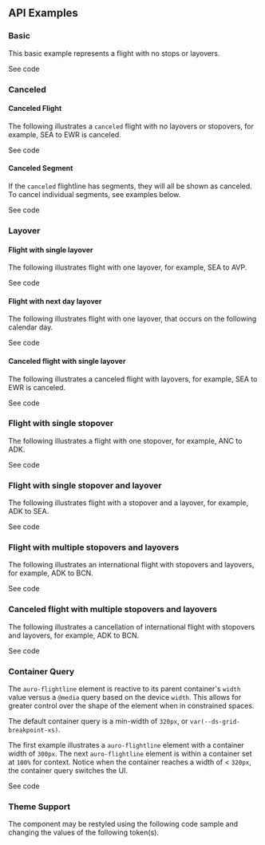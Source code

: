 <!-- AURO-GENERATED-CONTENT:START (FILE:src=../docs/api.md) -->
<!-- AURO-GENERATED-CONTENT:END -->

## API Examples

### Basic

This basic example represents a flight with no stops or layovers.

<div class="exampleWrapper">
  <!-- AURO-GENERATED-CONTENT:START (FILE:src=../apiExamples/basic.html) -->
  <!-- AURO-GENERATED-CONTENT:END -->
</div>
<auro-accordion alignRight>
  <span slot="trigger">See code</span>

<!-- AURO-GENERATED-CONTENT:START (CODE:src=../apiExamples/basic.html) -->
<!-- AURO-GENERATED-CONTENT:END -->

</auro-accordion>

### Canceled

#### Canceled Flight

The following illustrates a `canceled` flight with no layovers or stopovers, for example, SEA to EWR is canceled.

<div class="exampleWrapper">
  <!-- AURO-GENERATED-CONTENT:START (FILE:src=../apiExamples/canceled.html) -->
  <!-- AURO-GENERATED-CONTENT:END -->
</div>
<auro-accordion alignRight>
  <span slot="trigger">See code</span>

<!-- AURO-GENERATED-CONTENT:START (CODE:src=../apiExamples/canceled.html) -->
<!-- AURO-GENERATED-CONTENT:END -->

</auro-accordion>

#### Canceled Segment

If the `canceled` flightline has segments, they will all be shown as canceled. To cancel individual segments, see examples below.

<div class="exampleWrapper">
  <!-- AURO-GENERATED-CONTENT:START (FILE:src=../apiExamples/canceledSegment.html) -->
  <!-- AURO-GENERATED-CONTENT:END -->
</div>
<auro-accordion alignRight>
  <span slot="trigger">See code</span>

<!-- AURO-GENERATED-CONTENT:START (CODE:src=../apiExamples/canceledSegment.html) -->
<!-- AURO-GENERATED-CONTENT:END -->

</auro-accordion>

### Layover

#### Flight with single layover

The following illustrates flight with one layover, for example, SEA to AVP.

<div class="exampleWrapper">
  <!-- AURO-GENERATED-CONTENT:START (FILE:src=../apiExamples/layover.html) -->
  <!-- AURO-GENERATED-CONTENT:END -->
</div>
<auro-accordion alignRight>
  <span slot="trigger">See code</span>

<!-- AURO-GENERATED-CONTENT:START (CODE:src=../apiExamples/layover.html) -->
<!-- AURO-GENERATED-CONTENT:END -->

</auro-accordion>

#### Flight with next day layover

The following illustrates flight with one layover, that occurs on the following calendar day.

<div class="exampleWrapper">
  <!-- AURO-GENERATED-CONTENT:START (FILE:src=../apiExamples/plusDayLayover.html) -->
  <!-- AURO-GENERATED-CONTENT:END -->
</div>
<auro-accordion alignRight>
  <span slot="trigger">See code</span>

<!-- AURO-GENERATED-CONTENT:START (CODE:src=../apiExamples/plusDayLayover.html) -->
<!-- AURO-GENERATED-CONTENT:END -->

</auro-accordion>

#### Canceled flight with single layover

The following illustrates a canceled flight with layovers, for example, SEA to EWR is canceled.

<div class="exampleWrapper">
  <!-- AURO-GENERATED-CONTENT:START (FILE:src=../apiExamples/canceledLayover.html) -->
  <!-- AURO-GENERATED-CONTENT:END -->
</div>
<auro-accordion alignRight>
  <span slot="trigger">See code</span>

<!-- AURO-GENERATED-CONTENT:START (CODE:src=../apiExamples/canceledLayover.html) -->
<!-- AURO-GENERATED-CONTENT:END -->

</auro-accordion>

### Flight with single stopover

The following illustrates a flight with one stopover, for example, ANC to ADK.

<div class="exampleWrapper">
  <!-- AURO-GENERATED-CONTENT:START (FILE:src=../apiExamples/stopover.html) -->
  <!-- AURO-GENERATED-CONTENT:END -->
</div>
<auro-accordion alignRight>
  <span slot="trigger">See code</span>

<!-- AURO-GENERATED-CONTENT:START (CODE:src=../apiExamples/stopover.html) -->
<!-- AURO-GENERATED-CONTENT:END -->

</auro-accordion>

### Flight with single stopover and layover

The following illustrates flight with a stopover and a layover, for example, ADK to SEA.

<div class="exampleWrapper">
  <!-- AURO-GENERATED-CONTENT:START (FILE:src=../apiExamples/stopoverAndLayover.html) -->
  <!-- AURO-GENERATED-CONTENT:END -->
</div>
<auro-accordion alignRight>
  <span slot="trigger">See code</span>

<!-- AURO-GENERATED-CONTENT:START (CODE:src=../apiExamples/stopoverAndLayover.html) -->
<!-- AURO-GENERATED-CONTENT:END -->

</auro-accordion>

### Flight with multiple stopovers and layovers

The following illustrates an international flight with stopovers and layovers, for example, ADK to BCN.

<div class="exampleWrapper">
  <!-- AURO-GENERATED-CONTENT:START (FILE:src=../apiExamples/multipleStopAndLayovers.html) -->
  <!-- AURO-GENERATED-CONTENT:END -->
</div>
<auro-accordion alignRight>
  <span slot="trigger">See code</span>

<!-- AURO-GENERATED-CONTENT:START (CODE:src=../apiExamples/multipleStopAndLayovers.html) -->
<!-- AURO-GENERATED-CONTENT:END -->

</auro-accordion>

### Canceled flight with multiple stopovers and layovers

The following illustrates a cancellation of international flight with stopovers and layovers, for example, ADK to BCN.

<div class="exampleWrapper">
  <!-- AURO-GENERATED-CONTENT:START (FILE:src=../apiExamples/canceledStopAndLayovers.html) -->
  <!-- AURO-GENERATED-CONTENT:END -->
</div>
<auro-accordion alignRight>
  <span slot="trigger">See code</span>

<!-- AURO-GENERATED-CONTENT:START (CODE:src=../apiExamples/canceledStopAndLayovers.html) -->
<!-- AURO-GENERATED-CONTENT:END -->

</auro-accordion>

### Container Query

The `auro-flightline` element is reactive to its parent container's `width` value versus a `@media` query based on the device `width`. This allows for greater control over the shape of the element when in constrained spaces.

The default container query is a min-width of `320px`, or `var(--ds-grid-breakpoint-xs)`.

The first example illustrates a `auro-flightline` element with a container width of `300px`. The next `auro-flightline` element is within a container set at `100%` for context. Notice when the container reaches a width of < `320px`, the container query switches the UI.

<div class="exampleWrapper">
  <!-- AURO-GENERATED-CONTENT:START (FILE:src=../apiExamples/containerQuery.html) -->
  <!-- AURO-GENERATED-CONTENT:END -->
</div>
<auro-accordion alignRight>
  <span slot="trigger">See code</span>

<!-- AURO-GENERATED-CONTENT:START (CODE:src=../apiExamples/containerQuery.html) -->
<!-- AURO-GENERATED-CONTENT:END -->

</auro-accordion>

### Theme Support

The component may be restyled using the following code sample and changing the values of the following token(s).

<!-- AURO-GENERATED-CONTENT:START (CODE:src=../src/styles/tokens.scss) -->
<!-- AURO-GENERATED-CONTENT:END -->
